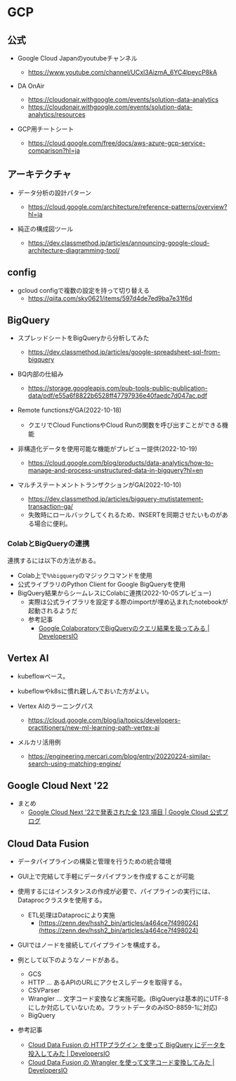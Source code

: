 # GCP

## 公式

- Google Cloud Japanのyoutubeチャンネル
  - https://www.youtube.com/channel/UCxl3AizmA_6YC4lpeycP8kA

- DA OnAir
  - https://cloudonair.withgoogle.com/events/solution-data-analytics
  - https://cloudonair.withgoogle.com/events/solution-data-analytics/resources

- GCP用チートシート
  - https://cloud.google.com/free/docs/aws-azure-gcp-service-comparison?hl=ja

## アーキテクチャ

- データ分析の設計パターン
  - https://cloud.google.com/architecture/reference-patterns/overview?hl=ja

- 純正の構成図ツール
  - https://dev.classmethod.jp/articles/announcing-google-cloud-architecture-diagramming-tool/

## config

- gcloud configで複数の設定を持って切り替える
  - https://qiita.com/sky0621/items/597d4de7ed9ba7e31f6d

## BigQuery

- スプレッドシートをBigQueryから分析してみた
  - https://dev.classmethod.jp/articles/google-spreadsheet-sql-from-bigquery

- BQ内部の仕組み
  - https://storage.googleapis.com/pub-tools-public-publication-data/pdf/e55a6f8822b6528ff47797936e40faedc7d047ac.pdf

- Remote functionsがGA(2022-10-18)
  - クエリでCloud FunctionsやCloud Runの関数を呼び出すことができる機能

- 非構造化データを使用可能な機能がプレビュー提供(2022-10-19)
  - https://cloud.google.com/blog/products/data-analytics/how-to-manage-and-process-unstructured-data-in-bigquery?hl=en

- マルチステートメントトランザクションがGA(2022-10-10)
  - https://dev.classmethod.jp/articles/bigquery-mutistatement-transaction-ga/
  - 失敗時にロールバックしてくれるため、INSERTを同期させたいものがある場合に便利。

### ColabとBigQueryの連携

連携するには以下の方法がある。

- Colab上で`%%bigquery`のマジックコマンドを使用
- 公式ライブラリのPython Client for Google BigQueryを使用
- BigQuery結果からシームレスにColabに連携(2022-10-05プレビュー)
  - 実際は公式ライブラリを設定する際のimportが埋め込まれたnotebookが起動されるようだ
  - 参考記事
    - [Google ColaboratoryでBigQueryのクエリ結果を扱ってみる | DevelopersIO](https://dev.classmethod.jp/articles/bq_colab/)


## Vertex AI

- kubeflowベース。
- kubeflowやk8sに慣れ親しんでおいた方がよい。

- Vertex AIのラーニングパス
  - https://cloud.google.com/blog/ja/topics/developers-practitioners/new-ml-learning-path-vertex-ai

- メルカリ活用例
  - https://engineering.mercari.com/blog/entry/20220224-similar-search-using-matching-engine/

## Google Cloud Next '22

- まとめ
  - [Google Cloud Next '22で発表された全 123 項目 | Google Cloud 公式ブログ](https://cloud.google.com/blog/ja/topics/google-cloud-next/google-cloud-next22-wrap-up/?hl=ja)

## Cloud Data Fusion

- データパイプラインの構築と管理を行うための統合環境
- GUI上で完結して手軽にデータパイプランを作成することが可能
- 使用するにはインスタンスの作成が必要で、パイプラインの実行には、Dataprocクラスタを使用する。
  - ETL処理はDataprocにより実施
    - [https://zenn.dev/hssh2_bin/articles/a464ce7f498024](https://zenn.dev/hssh2_bin/articles/a464ce7f498024)
- GUIではノードを接続してパイプラインを構成する。
- 例として以下のようなノードがある。
  - GCS
  - HTTP ... あるAPIのURLにアクセスしデータを取得する。
  - CSVParser
  - Wrangler ... 文字コード変換など実施可能。(BigQueryは基本的にUTF-8にしか対応していないため。フラットデータのみISO-8859-1に対応)
  - BigQuery

- 参考記事
  - [Cloud Data Fusion の HTTPプラグイン を使って BigQuery にデータを投入してみた | DevelopersIO](https://dev.classmethod.jp/articles/cloud-data-fusion_http-to-bigquery)
  - [Cloud Data Fusion の Wrangler を使って文字コード変換してみた | DevelopersIO](https://dev.classmethod.jp/articles/cloud-data-fusion_set-charset/)
